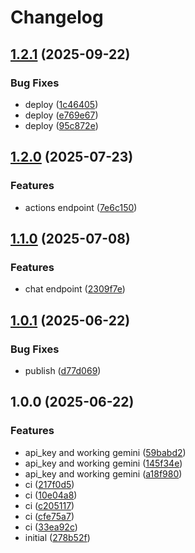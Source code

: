# Changelog

## [1.2.1](https://github.com/rezi-labs/rezi-nest/compare/v1.2.0...v1.2.1) (2025-09-22)


### Bug Fixes

* deploy ([1c46405](https://github.com/rezi-labs/rezi-nest/commit/1c46405da1cb8575a0131090968b5e418cf65501))
* deploy ([e769e67](https://github.com/rezi-labs/rezi-nest/commit/e769e671e9e9e76b347b807f748fc391389bf248))
* deploy ([95c872e](https://github.com/rezi-labs/rezi-nest/commit/95c872e97d8de3c85672495f87f5c90222349dab))

## [1.2.0](https://github.com/LunchTimeCode/nest/compare/v1.1.0...v1.2.0) (2025-07-23)


### Features

* actions endpoint ([7e6c150](https://github.com/LunchTimeCode/nest/commit/7e6c150f57463b7675b99434e41b96ee395a1670))

## [1.1.0](https://github.com/LunchTimeCode/nest/compare/v1.0.1...v1.1.0) (2025-07-08)


### Features

* chat endpoint ([2309f7e](https://github.com/LunchTimeCode/nest/commit/2309f7ed4bfb8b21d88db8aa58a99e8ffde4a3a1))

## [1.0.1](https://github.com/LunchTimeCode/nest/compare/v1.0.0...v1.0.1) (2025-06-22)


### Bug Fixes

* publish ([d77d069](https://github.com/LunchTimeCode/nest/commit/d77d0692f07e20f337b30054b123de63bd030d5a))

## 1.0.0 (2025-06-22)


### Features

* api_key and working gemini ([59babd2](https://github.com/LunchTimeCode/nest/commit/59babd2150e8947a288b35c85dcfa438e20eb462))
* api_key and working gemini ([145f34e](https://github.com/LunchTimeCode/nest/commit/145f34e1b0ed2ffccb95aa8f595dcd00e7893036))
* api_key and working gemini ([a18f980](https://github.com/LunchTimeCode/nest/commit/a18f980785c0b1bb997508cc25d6191bb2124180))
* ci ([217f0d5](https://github.com/LunchTimeCode/nest/commit/217f0d58ddd77f92526b5e9e785b63306ce63ce2))
* ci ([10e04a8](https://github.com/LunchTimeCode/nest/commit/10e04a855a22fbe06bdf045ba21353fa861480b1))
* ci ([c205117](https://github.com/LunchTimeCode/nest/commit/c2051176218e8c8950c2f952b85cf92fd0b09059))
* ci ([cfe75a7](https://github.com/LunchTimeCode/nest/commit/cfe75a7ad78cbb92886a5e743703c25ea4997e95))
* ci ([33ea92c](https://github.com/LunchTimeCode/nest/commit/33ea92c45cac45f031c688c08d65546732418f58))
* initial ([278b52f](https://github.com/LunchTimeCode/nest/commit/278b52f8667389f87317e10f123be1358eb74214))
